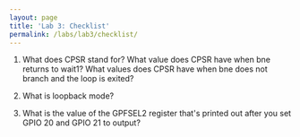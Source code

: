 ```yaml
---
layout: page
title: 'Lab 3: Checklist'
permalink: /labs/lab3/checklist/
---
```


1. What does CPSR stand for? What value does CPSR have when bne
   returns to wait1? What values does CPSR have when bne does not
   branch and the loop is exited?

1. What is loopback mode?

1. What is the value of the GPFSEL2 register that's printed out after
   you set GPIO 20 and GPIO 21 to output?
